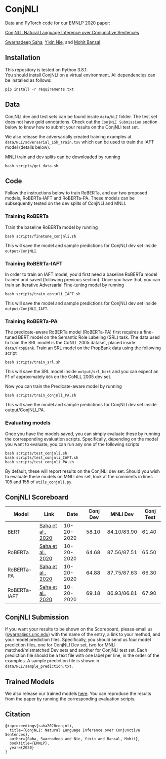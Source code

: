 # ConjNLI
Data and PyTorch code for our EMNLP 2020 paper:

[ConjNLI: Natural Language Inference over Conjunctive Sentences](https://arxiv.org/abs/2010.10418)

[Swarnadeep Saha](https://swarnahub.github.io/), [Yixin Nie](https://easonnie.github.io/), and [Mohit Bansal](https://www.cs.unc.edu/~mbansal/)

## Installation
This repository is tested on Python 3.8.1.  
You should install ConjNLI on a virtual environment. All dependencies can be installed as follows:
```
pip install -r requirements.txt
```

## Data

ConjNLI dev and test sets can be found inside ```data/NLI``` folder. The test set does not have gold annotations. Check out the ```ConjNLI Submission``` section below to know how to submit your results on the ConjNLI test set.

We also release the adversarially created training examples at ```data/NLI/adversarial_15k_train.tsv``` which can be used to train the IAFT model (details below).

MNLI train and dev splits can be downloaded by running
```
bash scripts/get_data.sh
```

## Code

Follow the instructions below to train RoBERTa, and our two proposed models, RoBERTa-IAFT and RoBERTa-PA. These models can be subsequently tested on the dev splits of ConjNLI and MNLI.

### Training RoBERTa

Train the baseline RoBERTa model by running
```
bash scripts/finetune_conjnli.sh
```
This will save the model and sample predictions for ConjNLI dev set inside ```output/ConjNLI```.

### Training RoBERTa-IAFT

In order to train an IAFT model, you'd first need a baseline RoBERTa model trained and saved (following previous section). Once you have that, you can train an Iterative Adversarial Fine-tuning model by running
```
bash scripts/train_conjnli_IAFT.sh
```
This will save the model and sample predictions for ConjNLI dev set inside ```output/ConjNLI_IAFT```.

### Training RoBERTa-PA

The predicate-aware RoBERTa model (RoBERTa-PA) first requires a fine-tuned BERT model on the Semantic Role Labeling (SRL) task. The data used to train the SRL model is the CoNLL 2005 dataset, placed inside ```data/PropBank```.
Train an SRL model on the PropBank data using the following script
```
bash scripts/train_srl.sh
```
This will save the SRL model inside ```output/srl_bert``` and you can expect an F1 of approximately ```86%``` on the CoNLL 2005 dev set.

Now you can train the Predicate-aware model by running
```
bash scripts/train_conjnli_PA.sh
```
This will save the model and sample predictions for ConjNLI dev set inside output/ConjNLI_PA.

### Evaluating models

Once you have the models saved, you can simply evaluate these by running the corresponding evaluation scripts. Specifically, depending on the model you want to evaluate, you can run any one of the following scripts
```
bash scripts/test_conjnli.sh
bash scripts/test_conjnli_IAFT.sh
bash scripts/test_conjnli_PA.sh
```
By default, these will report results on the ConjNLI dev set. Should you wish to evaluate these models on MNLI dev set, look at the comments in lines 105 and 155 of ```utils_conjnli.py```.

## ConjNLI Scoreboard

Model | Link | Date | Conj Dev | MNLI Dev | Conj Test
--- | --- | --- | --- | --- | ---
BERT | [Saha et al., 2020](https://arxiv.org/abs/2010.10418) | 10-20-2020 | 58.10 | 84.10/83.90 | 61.40
RoBERTa | [Saha et al., 2020](https://arxiv.org/abs/2010.10418) | 10-20-2020 | 64.68 | 87.56/87.51 | 65.50
RoBERTa-PA | [Saha et al., 2020](https://arxiv.org/abs/2010.10418) | 10-20-2020 | 64.88 | 87.75/87.63 | 66.30
RoBERTa-IAFT | [Saha et al., 2020](https://arxiv.org/abs/2010.10418) | 10-20-2020 | 69.18 | 86.93/86.81 | 67.90

## ConjNLI Submission

If you want your results to be shown on the Scoreboard, please email us (swarna@cs.unc.edu) with the name of the entry, a link to your method, and your model prediction files. Specifically, you should send us four model prediction files, one for ConjNLI Dev set, two for MNLI matched/mismatched Dev sets and another for ConjNLI test set. Each prediction file should be a text file with one label per line, in the order of the examples. A sample prediction file is shown in ```data/NLI/sample_prediction.txt```.

## Trained Models
We also release our trained models [here](https://drive.google.com/file/d/1hGnZD6c_s5dZ2nHgYbnfVLMwaA4vUNxz/view?usp=sharing). You can reproduce the results from the paper by running the corresponding evaluation scripts.

## Citation
```
@inproceedings{saha2020conjnli,
  title={ConjNLI: Natural Language Inference over Conjunctive Sentences},
  author={Saha, Swarnadeep and Nie, Yixin and Bansal, Mohit},
  booktitle={EMNLP},
  year={2020}
}
```
